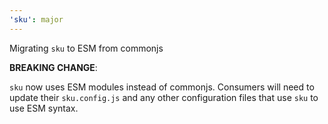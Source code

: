 ```yaml
---
'sku': major
---
```


Migrating `sku` to ESM from commonjs

**BREAKING CHANGE**:

`sku` now uses ESM modules instead of commonjs. Consumers will need to update their `sku.config.js` and any other configuration files that use `sku` to use ESM syntax.


